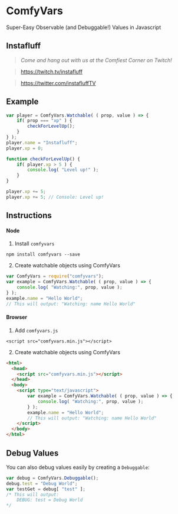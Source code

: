 # ComfyVars
Super-Easy Observable (and Debuggable!) Values in Javascript

## Instafluff ##
> *Come and hang out with us at the Comfiest Corner on Twitch!*

> https://twitch.tv/instafluff

> https://twitter.com/instafluffTV

## Example ##

```javascript
var player = ComfyVars.Watchable( ( prop, value ) => {
    if( prop === "xp" ) {
        checkForLevelUp();
    }
} );
player.name = "Instafluff";
player.xp = 0;

function checkForLevelUp() {
    if( player.xp > 5 ) {
        console.log( "Level up!" );
    }
}

player.xp += 5;
player.xp += 5; // Console: Level up!
```

## Instructions ##

#### Node
1. Install `comfyvars`
```
npm install comfyvars --save
```

2. Create watchable objects using ComfyVars
```javascript
var ComfyVars = require("comfyvars");
var example = ComfyVars.Watchable( ( prop, value ) => {
    console.log( "Watching:", prop, value );
} );
example.name = "Hello World";
// This will output: "Watching: name Hello World"
```

#### Browser
1. Add `comfyvars.js`
```
<script src="comfyvars.min.js"></script>
```

2. Create watchable objects using ComfyVars
```html
<html>
  <head>
    <script src="comfyvars.min.js"></script>
  </head>
  <body>
    <script type="text/javascript">
        var example = ComfyVars.Watchable( ( prop, value ) => {
            console.log( "Watching:", prop, value );
        } );
        example.name = "Hello World";
        // This will output: "Watching: name Hello World"
    </script>
  </body>
</html>
```

## Debug Values

You can also debug values easily by creating a `Debuggable`:
```javascript
var debug = ComfyVars.Debuggable();
debug.test = "Debug World";
var testGet = debug[ "test" ];
/* This will output:
    DEBUG: test = Debug World
*/
```
